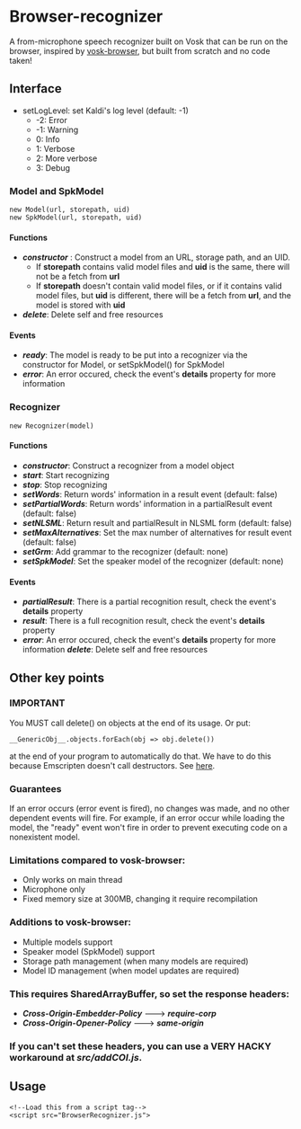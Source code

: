 # Browser-recognizer
A from-microphone speech recognizer built on Vosk that can be run on the browser, inspired by [vosk-browser](https://github.com/ccoreilly/vosk-browser), but built from scratch and no code taken!
## Interface
- setLogLevel: set Kaldi's log level (default: -1)
    - -2: Error
    - -1: Warning
    - 0: Info 
    - 1: Verbose
    - 2: More verbose
    - 3: Debug
### Model and SpkModel
```
new Model(url, storepath, uid)
new SpkModel(url, storepath, uid)
```
#### Functions
- ***constructor*** : Construct a model from an URL, storage path, and an UID.
    - If **storepath** contains valid model files and **uid** is the same, there will not be a fetch from **url**
    - If **storepath** doesn't contain valid model files, or if it contains valid model files, but **uid** is different, there will be a fetch from **url**, and the model is stored with **uid**
- ***delete***: Delete self and free resources
#### Events
- ***ready***: The model is ready to be put into a recognizer via the constructor for Model, or setSpkModel() for SpkModel
- ***error***: An error occured, check the event's **details** property for more information
### Recognizer
```
new Recognizer(model)
```
#### Functions
- ***constructor***: Construct a recognizer from a model object
- ***start***: Start recognizing
- ***stop***: Stop recognizing
- ***setWords***: Return words' information in a result event (default: false)
- ***setPartialWords***: Return words' information in a partialResult event (default: false)
- ***setNLSML***: Return result and partialResult in NLSML form (default: false)
- ***setMaxAlternatives***: Set the max number of alternatives for result event (default: false)
- ***setGrm***: Add grammar to the recognizer (default: none)
- ***setSpkModel***: Set the speaker model of the recognizer (default: none)
#### Events
- ***partialResult***: There is a partial recognition result, check the event's **details** property
- ***result***: There is a full recognition result, check the event's **details** property
- ***error***: An error occured, check the event's **details** property for more information
***delete***: Delete self and free resources
## Other key points
### IMPORTANT 
You MUST call delete() on objects at the end of its usage. Or put: 
```
__GenericObj__.objects.forEach(obj => obj.delete())
```
at the end of your program to automatically do that. We have to do this because Emscripten doesn't call destructors. See [here](https://emscripten.org/docs/getting_started/FAQ.html#what-does-exiting-the-runtime-mean-why-don-t-atexit-s-run).
### Guarantees
If an error occurs (error event is fired), no changes was made, and no other dependent events will fire. 
For example, if an error occur while loading the model, the "ready" event won't fire in order to prevent executing code on a nonexistent model.
### Limitations compared to vosk-browser:
- Only works on main thread
- Microphone only
- Fixed memory size at 300MB, changing it require recompilation 
### Additions to vosk-browser:
- Multiple models support
- Speaker model (SpkModel) support
- Storage path management (when many models are required)
- Model ID management (when model updates are required)
### This requires SharedArrayBuffer, so set the response headers:
- ***Cross-Origin-Embedder-Policy*** ---> ***require-corp***
- ***Cross-Origin-Opener-Policy*** ---> ***same-origin***
### If you can't set these headers, you can use a VERY HACKY workaround at *src/addCOI.js*.

## Usage 
```
<!--Load this from a script tag-->
<script src="BrowserRecognizer.js">
```
